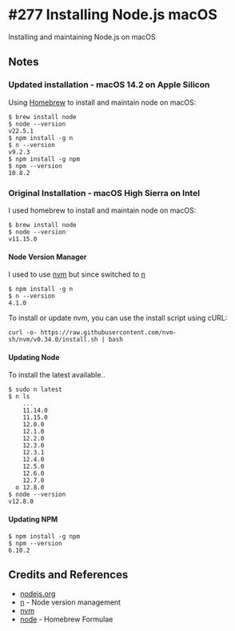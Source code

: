 # #277 Installing Node.js macOS

Installing and maintaining Node.js on macOS

## Notes

### Updated installation - macOS 14.2 on Apple Silicon

Using [Homebrew](https://formulae.brew.sh/formula/node) to install and maintain node on macOS:

    $ brew install node
    $ node --version
    v22.5.1
    $ npm install -g n
    $ n --version
    v9.2.3
    $ npm install -g npm
    $ npm --version
    10.8.2

### Original Installation - macOS High Sierra on Intel

I used homebrew to install and maintain node on macOS:

    $ brew install node
    $ node --version
    v11.15.0

#### Node Version Manager

I used to use [nvm](https://github.com/nvm-sh/nvm)
but since switched to [n](https://github.com/tj/n)

    $ npm install -g n
    $ n --version
    4.1.0

To install or update nvm, you can use the install script using cURL:

    curl -o- https://raw.githubusercontent.com/nvm-sh/nvm/v0.34.0/install.sh | bash

#### Updating Node

To install the latest available..

    $ sudo n latest
    $ n ls
        ...
        11.14.0
        11.15.0
        12.0.0
        12.1.0
        12.2.0
        12.3.0
        12.3.1
        12.4.0
        12.5.0
        12.6.0
        12.7.0
      ο 12.8.0
    $ node --version
    v12.8.0

#### Updating NPM

    $ npm install -g npm
    $ npm --version
    6.10.2

## Credits and References

* [nodejs.org](https://nodejs.org/en/)
* [n](https://github.com/tj/n) - Node version management
* [nvm](https://github.com/nvm-sh/nvm)
* [node](https://formulae.brew.sh/formula/node) - Homebrew Formulae
